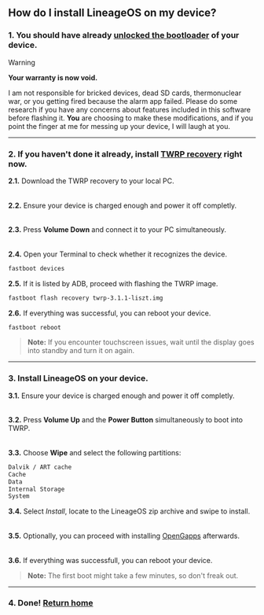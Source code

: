 ## How do I install LineageOS on my device?

### 1. You should have already [unlocked the bootloader](https://xdaforums.com/t/guide-unlock-bootlader-twrp-and-root-your-huawei-mediapad-m2-8-10.3322340/) of your device.
> [!WARNING]
> **Your warranty is now void.** <p></p>
> I am not responsible for bricked devices, dead SD cards, thermonuclear war, or you getting fired because the alarm app failed. Please do some research if you have any concerns about features included in this software before flashing it. **You** are choosing to make these modifications, and if you point the finger at me for messing up your device, I will laugh at you.
---

### 2. If you haven't done it already, install [TWRP recovery](https://github.com/liszt-dev/research/blob/master/twrp-3.1.1-liszt.img) right now.
**2.1.** Download the TWRP recovery to your local PC.
######
**2.2.** Ensure your device is charged enough and power it off completly.
######
**2.3.** Press **Volume Down** and connect it to your PC simultaneously.
######
**2.4.** Open your Terminal to check whether it recognizes the device.
```bash
fastboot devices
```

**2.5.** If it is listed by ADB, proceed with flashing the TWRP image.
```bash
fastboot flash recovery twrp-3.1.1-liszt.img
```

**2.6.** If everything was successful, you can reboot your device.
```bash
fastboot reboot
```
> **Note:** If you encounter touchscreen issues, wait until the display goes into standby and turn it on again.
---

### 3. Install LineageOS on your device.
**3.1.** Ensure your device is charged enough and power it off completly.
######
**3.2.** Press **Volume Up** and the **Power Button** simultaneously to boot into TWRP.
######
**3.3.** Choose **Wipe** and select the following partitions:
```bash
Dalvik / ART cache
Cache
Data
Internal Storage
System
```

**3.4.** Select _Install_, locate to the LineageOS zip archive and swipe to install.
######
**3.5.** Optionally, you can proceed with installing [OpenGapps](https://opengapps.org/) afterwards.
######
**3.6.** If everything was successfull, you can reboot your device.
> **Note:** The first boot might take a few minutes, so don't freak out.
---

### 4. Done! [Return home](https://github.com/liszt-dev/wiki/blob/master/README.md)
